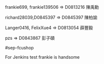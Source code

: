 frankie699, frankie139506 => D0813216 陳禹勳

richard28039,D0845397 => D0845397 陳柏諭

Langer0416, FelixXue4 => D0813054 薛豐毅

pzs => D0843867 彭子碩


#sep-fcushop

For Jenkins test frankie is handsome
